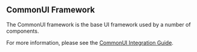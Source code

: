 ## CommonUI Framework
The CommonUI framework is the base UI framework used by a number of components.

For more information, please see the [CommonUI Integration Guide](https://github.com/VodafoneDEAppFactory/vfg-ios-documentation/tree/Releases/commonUI/README.md).
